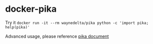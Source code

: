 # docker-pika
Try it
```docker run -it --rm waynedelta/pika python -c 'import pika; help(pika)'```

Advanced usage, please reference [pika document](https://pika.readthedocs.io/en/stable/) 
